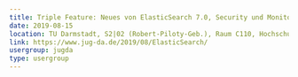 ```yaml
---
title: Triple Feature: Neues von ElasticSearch 7.0, Security und Monitoring (Alexander Reelsen)
date: 2019-08-15
location: TU Darmstadt, S2|02 (Robert-Piloty-Geb.), Raum C110, Hochschulstr. 10, 64289 Darmstadt
link: https://www.jug-da.de/2019/08/ElasticSearch/
usergroup: jugda
type: usergroup
---
```

